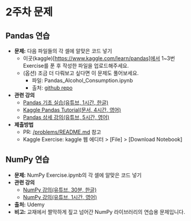 # 2주차 문제
 ## Pandas 연습
  * **문제:** 다음 파일들의 각 셀에 알맞은 코드 넣기
	* 이곳(kaggle)[https://www.kaggle.com/learn/pandas]에서 1~3번 Exercise를 푼 후 작성한 파일을 업로드해주세요.
	* (옵션) 조금 더 다뤄보고 싶다면 이 문제도 풀어보세요. 
		* 파일: Pandas_Alcohol_Consumption.ipynb
		* 출처: [github repo](https://github.com/guipsamora/pandas_exercises)
  * **관련 강의**
	* [Pandas 기초 실습(유튜브, 1시간, 한글)](https://www.youtube.com/playlist?list=PLVNY1HnUlO26Igldy2Q6Nb2LZbpQWTyle)
	* [Kaggle Pandas Tutorial(문서, 4시간, 영어)](https://www.kaggle.com/learn/pandas)
	* [Pandas 상세 강의(유튜브, 5시간, 영어)](https://www.youtube.com/playlist?list=PL-osiE80TeTsWmV9i9c58mdDCSskIFdDS)
  * **제출방법**
	* PR: [/problems/README.md](https://github.com/Cotidie/PNU-ML-Study/blob/main/problems/README.md) 참고
	* Kaggle Exercise: kaggle 웹 에디터 > [File] > [Download Notebook]
 ## NumPy 연습
  * **문제:** NumPy Exercise.ipynb의 각 셀에 알맞은 코드 넣기  
  * **관련 강의**
    * [NumPy 강의(유튜브, 30분, 한글)](https://www.youtube.com/watch?v=OIV14ItViP0)
    * [NumPy 강의(유튜브, 1시간, 영어)](https://www.youtube.com/watch?v=QUT1VHiLmmI)
  * **출처:** Udemy 
  * **비고:** 교재에서 짤막하게 짚고 넘어간 NumPy 라이브러리의 연습용 문제입니다. 
